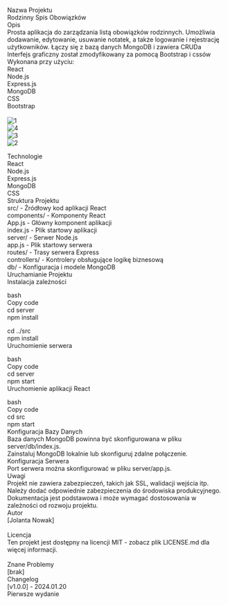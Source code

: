 Nazwa Projektu <br>
Rodzinny Spis Obowiązków <br>
Opis <br>
Prosta aplikacja do zarządzania listą obowiązków rodzinnych. Umożliwia dodawanie, edytowanie, usuwanie notatek, a także logowanie i rejestrację użytkowników. Łączy się z bazą danych MongoDB i zawiera CRUDa <br>
Interfejs graficzny został zmodyfikowany za pomocą Bootstrap i cssów<br>
Wykonana przy użyciu: <br>
React <br>
Node.js <br>
Express.js <br>
MongoDB <br>
CSS <br>
Bootstrap<br>
<br>
![1](https://github.com/jolanowak/notes/assets/122167686/e21cea35-7256-48dc-a0d9-cd7aa4f7f290)<br>
![4](https://github.com/jolanowak/notes/assets/122167686/a60313f0-310a-4e75-abc2-69c06d819bdd)<br>
![3](https://github.com/jolanowak/notes/assets/122167686/eb8948ff-7d54-4d15-b681-aa0c005b5910)<br>
![2](https://github.com/jolanowak/notes/assets/122167686/8e1a64dd-b1a6-4344-9f18-79082e9f1230)<br>




Technologie <br>
React <br>
Node.js <br>
Express.js <br>
MongoDB <br>
CSS <br>
Struktura Projektu <br>
src/ - Źródłowy kod aplikacji React <br>
components/ - Komponenty React <br>
App.js - Główny komponent aplikacji <br>
index.js - Plik startowy aplikacji <br>
server/ - Serwer Node.js <br>
app.js - Plik startowy serwera <br>
routes/ - Trasy serwera Express <br>
controllers/ - Kontrolery obsługujące logikę biznesową <br>
db/ - Konfiguracja i modele MongoDB <br>
Uruchamianie Projektu <br>
Instalacja zależności <br>

bash <br>
Copy code <br>
cd server <br>
npm install <br>

cd ../src <br>
npm install <br>
Uruchomienie serwera <br>

bash <br>
Copy code <br>
cd server <br>
npm start <br>
Uruchomienie aplikacji React <br>

bash <br>
Copy code <br>
cd src <br>
npm start <br>
Konfiguracja Bazy Danych <br>
Baza danych MongoDB powinna być skonfigurowana w pliku server/db/index.js. <br>
Zainstaluj MongoDB lokalnie lub skonfiguruj zdalne połączenie. <br>
Konfiguracja Serwera <br>
Port serwera można skonfigurować w pliku server/app.js. <br>
Uwagi <br>
Projekt nie zawiera zabezpieczeń, takich jak SSL, walidacji wejścia itp. Należy dodać odpowiednie zabezpieczenia do środowiska produkcyjnego. <br>
Dokumentacja jest podstawowa i może wymagać dostosowania w zależności od rozwoju projektu. <br>
Autor <br>
[Jolanta Nowak] <br>
 <br>
Licencja <br>
Ten projekt jest dostępny na licencji MIT - zobacz plik LICENSE.md dla więcej informacji. <br>
 <br>
Znane Problemy <br>
[brak] <br>
Changelog <br>
[v1.0.0] - 2024.01.20 <br>
Pierwsze wydanie <br>
 <br>
